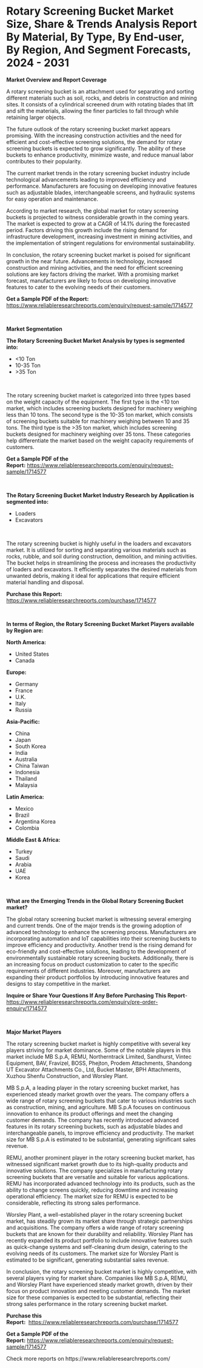 <p><h1>Rotary Screening Bucket Market Size, Share & Trends Analysis Report By Material, By Type, By End-user, By Region, And Segment Forecasts, 2024 - 2031</h1></p><p><strong>Market Overview and Report Coverage</strong></p>
<p><p>A rotary screening bucket is an attachment used for separating and sorting different materials such as soil, rocks, and debris in construction and mining sites. It consists of a cylindrical screened drum with rotating blades that lift and sift the materials, allowing the finer particles to fall through while retaining larger objects.</p><p>The future outlook of the rotary screening bucket market appears promising. With the increasing construction activities and the need for efficient and cost-effective screening solutions, the demand for rotary screening buckets is expected to grow significantly. The ability of these buckets to enhance productivity, minimize waste, and reduce manual labor contributes to their popularity.</p><p>The current market trends in the rotary screening bucket industry include technological advancements leading to improved efficiency and performance. Manufacturers are focusing on developing innovative features such as adjustable blades, interchangeable screens, and hydraulic systems for easy operation and maintenance.</p><p>According to market research, the global market for rotary screening buckets is projected to witness considerable growth in the coming years. The market is expected to grow at a CAGR of 14.1% during the forecasted period. Factors driving this growth include the rising demand for infrastructure development, increasing investment in mining activities, and the implementation of stringent regulations for environmental sustainability.</p><p>In conclusion, the rotary screening bucket market is poised for significant growth in the near future. Advancements in technology, increased construction and mining activities, and the need for efficient screening solutions are key factors driving the market. With a promising market forecast, manufacturers are likely to focus on developing innovative features to cater to the evolving needs of their customers.</p></p>
<p><strong>Get a Sample PDF of the Report:</strong> <a href="https://www.reliableresearchreports.com/enquiry/request-sample/1714577">https://www.reliableresearchreports.com/enquiry/request-sample/1714577</a></p>
<p>&nbsp;</p>
<p><strong>Market Segmentation</strong></p>
<p><strong>The Rotary Screening Bucket Market Analysis by types is segmented into:</strong></p>
<p><ul><li><10 Ton</li><li>10-35 Ton</li><li>>35 Ton</li></ul></p>
<p>&nbsp;</p>
<p><p>The rotary screening bucket market is categorized into three types based on the weight capacity of the equipment. The first type is the <10 ton market, which includes screening buckets designed for machinery weighing less than 10 tons. The second type is the 10-35 ton market, which consists of screening buckets suitable for machinery weighing between 10 and 35 tons. The third type is the >35 ton market, which includes screening buckets designed for machinery weighing over 35 tons. These categories help differentiate the market based on the weight capacity requirements of customers.</p></p>
<p><strong>Get a Sample PDF of the Report:</strong>&nbsp;<a href="https://www.reliableresearchreports.com/enquiry/request-sample/1714577">https://www.reliableresearchreports.com/enquiry/request-sample/1714577</a></p>
<p>&nbsp;</p>
<p><strong>The Rotary Screening Bucket Market Industry Research by Application is segmented into:</strong></p>
<p><ul><li>Loaders</li><li>Excavators</li></ul></p>
<p>&nbsp;</p>
<p><p>The rotary screening bucket is highly useful in the loaders and excavators market. It is utilized for sorting and separating various materials such as rocks, rubble, and soil during construction, demolition, and mining activities. The bucket helps in streamlining the process and increases the productivity of loaders and excavators. It efficiently separates the desired materials from unwanted debris, making it ideal for applications that require efficient material handling and disposal.</p></p>
<p><strong>Purchase this Report:</strong>&nbsp; <a href="https://www.reliableresearchreports.com/purchase/1714577">https://www.reliableresearchreports.com/purchase/1714577</a></p>
<p>&nbsp;</p>
<p><strong>In terms of Region, the Rotary Screening Bucket Market Players available by Region are:</strong></p>
<p>
    <p> <strong> North America: </strong>
        <ul>
            <li>United States</li>
            <li>Canada</li>
        </ul>
        </p> 
    <p> <strong> Europe: </strong>
        <ul>
            <li>Germany</li>
            <li>France</li>
            <li>U.K.</li>
            <li>Italy</li>
            <li>Russia</li>
        </ul>
        </p> 
    <p> <strong> Asia-Pacific: </strong>
        <ul>
            <li>China</li>
            <li>Japan</li>
            <li>South Korea</li>
            <li>India</li>
            <li>Australia</li>
            <li>China Taiwan</li>
            <li>Indonesia</li>
            <li>Thailand</li>
            <li>Malaysia</li>
        </ul>
        </p> 
    <p> <strong> Latin America: </strong>
        <ul>
            <li>Mexico</li>
            <li>Brazil</li>
            <li>Argentina Korea</li>
            <li>Colombia</li>
        </ul>
        </p> 
    <p> <strong> Middle East & Africa: </strong>
        <ul>
            <li>Turkey</li>
            <li>Saudi</li>
            <li>Arabia</li>
            <li>UAE</li>
            <li>Korea</li>
        </ul>
    </p>
    </p>
<p>&nbsp;</p>
<p><strong>What are the Emerging Trends in the Global Rotary Screening Bucket market?</strong></p>
<p><p>The global rotary screening bucket market is witnessing several emerging and current trends. One of the major trends is the growing adoption of advanced technology to enhance the screening process. Manufacturers are incorporating automation and IoT capabilities into their screening buckets to improve efficiency and productivity. Another trend is the rising demand for eco-friendly and cost-effective solutions, leading to the development of environmentally sustainable rotary screening buckets. Additionally, there is an increasing focus on product customization to cater to the specific requirements of different industries. Moreover, manufacturers are expanding their product portfolios by introducing innovative features and designs to stay competitive in the market.</p></p>
<p><strong>Inquire or Share Your Questions If Any Before Purchasing This Report</strong>- <a href="https://www.reliableresearchreports.com/enquiry/pre-order-enquiry/1714577">https://www.reliableresearchreports.com/enquiry/pre-order-enquiry/1714577</a></p>
<p>&nbsp;</p>
<p><strong>Major Market Players</strong></p>
<p><p>The rotary screening bucket market is highly competitive with several key players striving for market dominance. Some of the notable players in this market include MB S.p.A, REMU, Northerntrack Limited, Sandhurst, Vintec Equipment, BAV, Fravizel, BOSS, Phejton, Prodem Attachments, Shandong UT Excavator Attachments Co., Ltd, Bucket Master, BPH Attachments, Xuzhou Shenfu Construction, and Worsley Plant.</p><p>MB S.p.A, a leading player in the rotary screening bucket market, has experienced steady market growth over the years. The company offers a wide range of rotary screening buckets that cater to various industries such as construction, mining, and agriculture. MB S.p.A focuses on continuous innovation to enhance its product offerings and meet the changing customer demands. The company has recently introduced advanced features in its rotary screening buckets, such as adjustable blades and interchangeable panels, to improve efficiency and productivity. The market size for MB S.p.A is estimated to be substantial, generating significant sales revenue.</p><p>REMU, another prominent player in the rotary screening bucket market, has witnessed significant market growth due to its high-quality products and innovative solutions. The company specializes in manufacturing rotary screening buckets that are versatile and suitable for various applications. REMU has incorporated advanced technology into its products, such as the ability to change screens quickly, reducing downtime and increasing operational efficiency. The market size for REMU is expected to be considerable, reflecting its strong sales performance.</p><p>Worsley Plant, a well-established player in the rotary screening bucket market, has steadily grown its market share through strategic partnerships and acquisitions. The company offers a wide range of rotary screening buckets that are known for their durability and reliability. Worsley Plant has recently expanded its product portfolio to include innovative features such as quick-change systems and self-cleaning drum design, catering to the evolving needs of its customers. The market size for Worsley Plant is estimated to be significant, generating substantial sales revenue.</p><p>In conclusion, the rotary screening bucket market is highly competitive, with several players vying for market share. Companies like MB S.p.A, REMU, and Worsley Plant have experienced steady market growth, driven by their focus on product innovation and meeting customer demands. The market size for these companies is expected to be substantial, reflecting their strong sales performance in the rotary screening bucket market.</p></p>
<p><strong>Purchase this Report:</strong>&nbsp;&nbsp;<a href="https://www.reliableresearchreports.com/purchase/1714577">https://www.reliableresearchreports.com/purchase/1714577</a></p>
<p></p>
<p><strong>Get a Sample PDF of the Report:</strong>&nbsp;<a href="https://www.reliableresearchreports.com/enquiry/request-sample/1714577">https://www.reliableresearchreports.com/enquiry/request-sample/1714577</a></p>
<p>Check more reports on https://www.reliableresearchreports.com/</p>